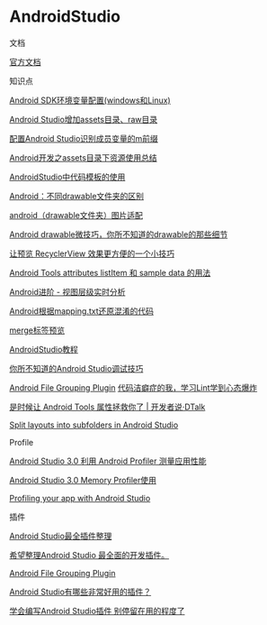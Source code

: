 # AndroidStudio

文档

[官方文档](https://developer.android.google.cn/studio/intro)

知识点

[Android SDK环境变量配置(windows和Linux)](https://blog.csdn.net/Rflyee/article/details/8973529)

[Android Studio增加assets目录、raw目录](https://www.jianshu.com/p/5974fcf88170)

[配置Android Studio识别成员变量的m前缀](https://blog.csdn.net/m0_37222746/article/details/54289588)

[Android开发之assets目录下资源使用总结](https://blog.csdn.net/fengyuzhengfan/article/details/38360017)

[AndroidStudio中代码模板的使用](https://blog.csdn.net/wubihang/article/details/51228752)

[Android：不同drawable文件夹的区别](https://www.cnblogs.com/linjzong/p/4242171.html)

[android（drawable文件夹）图片适配](https://blog.csdn.net/xuaho0907/article/details/72848520)

[Android drawable微技巧，你所不知道的drawable的那些细节](https://blog.csdn.net/guolin_blog/article/details/50727753)

[让预览 RecyclerView 效果更方便的一个小技巧](https://juejin.im/entry/5a8fc77e5188257a5b0477a5)

[Android Tools attributes listItem 和 sample data 的用法](https://tonnyl.io/Android-Tools-attributes-listItem-sample-data-rocks/)

[Android进阶 - 视图层级实时分析](https://www.jianshu.com/p/a8850e7cbac2)

[Android根据mapping.txt还原混淆的代码](https://blog.csdn.net/u010052279/article/details/72625911)

[merge标签预览](https://www.jianshu.com/p/4bb638800219)

[AndroidStudio教程](https://study.163.com/course/courseMain.htm?courseId=1003130007&_trace_c_p_k2_=3246dfc4312742779fdcb73160bb7656#/courseDetail?tab=1)

[你所不知道的Android Studio调试技巧](https://www.jianshu.com/p/011eb88f4e0d)

[Android File Grouping Plugin](https://github.com/dmytrodanylyk/folding-plugin)
[代码洁癖症的我，学习Lint学到心态爆炸](https://juejin.im/post/5d307615f265da1b6b1d0dd9)

[是时候让 Android Tools 属性拯救你了 | 开发者说·DTalk](https://mp.weixin.qq.com/s/cMckAwINOB1LD-j5GfjrZQ)

[Split layouts into subfolders in Android Studio](https://proandroiddev.com/split-layout-into-subfolder-in-android-5bf76f805e90)

Profile

[Android Studio 3.0 利用 Android Profiler 测量应用性能](https://juejin.im/post/5b7cbf6f518825430810bcc6)

[Android Studio 3.0 Memory Profiler使用](https://www.jianshu.com/p/e75680772375)

[Profiling your app with Android Studio](https://heartbeat.fritz.ai/profiling-your-app-with-android-studio-7accc268cb98)

插件

[Android Studio最全插件整理](https://mp.weixin.qq.com/s/CImUPof04Sjc6oUey3hBRw)

[希望整理Android Studio 最全面的开发插件。](https://github.com/PegasusCharles/Android-Studio-Plugins-cn)

[Android File Grouping Plugin](https://github.com/dmytrodanylyk/folding-plugin)

[Android Studio有哪些非常好用的插件？](https://www.zhihu.com/question/28527388)

[学会编写Android Studio插件 别停留在用的程度了](https://blog.csdn.net/lmj623565791/article/details/51548272)

